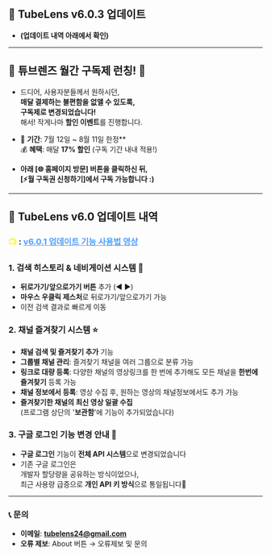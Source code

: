 ## 🚀 TubeLens v6.0.3 업데이트
- **(업데이트 내역 아래에서 확인)**

---

## 🎉 **튜브렌즈 월간 구독제 런칭!** 🎉

- 드디어, 사용자분들께서 원하시던,<br>**매달 결제하는 불편함을 없앨 수 있도록,**<br>**구독제로 변경되었습니다!** <br>
해서! 작게나마 **할인 이벤트**를 진행합니다.

- 📅 **기간**: 7월 12일 ~ 8월 11일 한정** <br>
💰 **혜택**: 매달 **17% 할인** (구독 기간 내내 적용!)

- **아래 [🌐 홈페이지 방문] 버튼을 클릭하신 뒤,**  <br>
**[⚡월 구독권 신청하기]에서 구독 가능합니다 :)**

---

## 🚀 TubeLens v6.0 업데이트 내역

### <span style="color: #ffff00; font-weight: bold;">📺 </span>: <a href="https://youtu.be/K4fLTU3kZe0" style="color: #4a9eff; text-decoration: underline;">v6.0.1 업데이트 기능 사용법 영상</a>

### 1. 검색 히스토리 & 네비게이션 시스템 🔄 
- **뒤로가기/앞으로가기 버튼** 추가 (◀ ▶)
- **마우스 우클릭 제스처**로 뒤로가기/앞으로가기 가능
- 이전 검색 결과로 빠르게 이동

### 2. 채널 즐겨찾기 시스템 ⭐
- **채널 검색 및 즐겨찾기 추가** 기능
- **그룹별 채널 관리**: 즐겨찾기 채널을 여러 그룹으로 분류 가능
- **링크로 대량 등록**: 다양한 채널의 영상링크를 한 번에 추가해도 모든 채널을 **한번에 즐겨찾기** 등록 가능
- **채널 정보에서 등록**: 영상 수집 후, 원하는 영상의 채널정보에서도 추가 가능
- **즐겨찾기한 채널의 최신 영상 일괄 수집**<br>
(프로그램 상단의 '**보관함**'에 기능이 추가되었습니다)

### 3. 구글 로그인 기능 변경 안내 🚨
- **구글 로그인** 기능이 **전체 API 시스템**으로 변경되었습니다
- 기존 구글 로그인은<br>
개발자 할당량을 공유하는 방식이었으나,<br>
최근 사용량 급증으로 **개인 API 키 방식**으로 통일됩니다🙏

---

### 📞 **문의**

- **이메일**: **tubelens24@gmail.com**
- **오류 제보**: About 버튼 → 오류제보 및 문의
